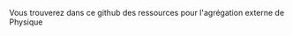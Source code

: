 Vous trouverez dans ce github des ressources pour l'agrégation externe de Physique 

<!---
BBTamara/BBTamara is a ✨ special ✨ repository because its `README.md` (this file) appears on your GitHub profile.
You can click the Preview link to take a look at your changes.
--->
